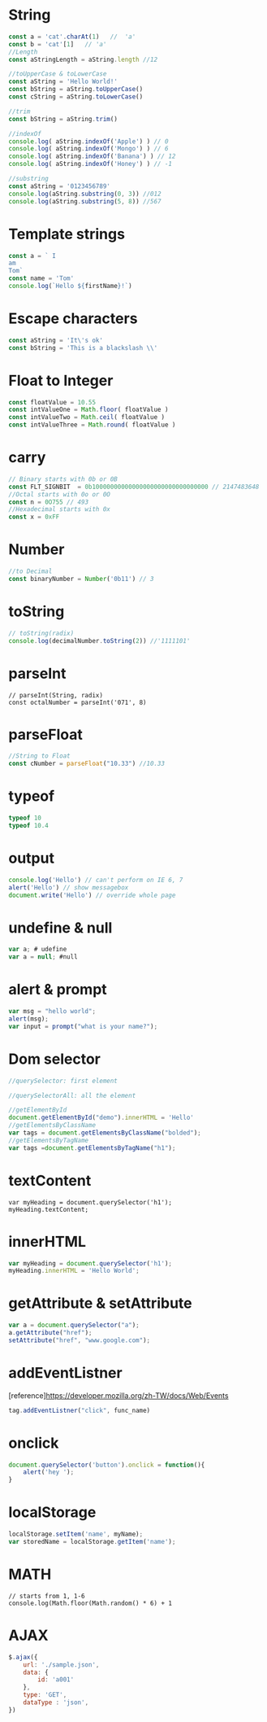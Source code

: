 # String 
```javascript
const a = 'cat'.charAt(1)   //  'a'
const b = 'cat'[1]   // 'a'
//Length
const aStringLength = aString.length //12

//toUpperCase & toLowerCase
const aString = 'Hello World!'
const bString = aString.toUpperCase()
const cString = aString.toLowerCase()

//trim
const bString = aString.trim()

//indexOf
console.log( aString.indexOf('Apple') ) // 0
console.log( aString.indexOf('Mongo') ) // 6
console.log( aString.indexOf('Banana') ) // 12
console.log( aString.indexOf('Honey') ) // -1

//substring
const aString = '0123456789'
console.log(aString.substring(0, 3)) //012
console.log(aString.substring(5, 8)) //567
```
# Template strings
```javascript
const a = ` I 
am
Tom`
const name = 'Tom'
console.log(`Hello ${firstName}!`)
```
# Escape characters
```javascript
const aString = 'It\'s ok'
const bString = 'This is a blackslash \\'
```
# Float to Integer
```javascript
const floatValue = 10.55
const intValueOne = Math.floor( floatValue ) 
const intValueTwo = Math.ceil( floatValue )
const intValueThree = Math.round( floatValue )
```
# carry
```javascript
// Binary starts with 0b or 0B
const FLT_SIGNBIT  = 0b10000000000000000000000000000000 // 2147483648
//Octal starts with 0o or 0O
const n = 0O755 // 493
//Hexadecimal starts with 0x
const x = 0xFF
```
# Number
```javascript
//to Decimal
const binaryNumber = Number('0b11') // 3
```
# toString
```javascript
// toString(radix)
console.log(decimalNumber.toString(2)) //'1111101'
```
# parseInt
```javscript
// parseInt(String, radix)
const octalNumber = parseInt('071', 8)
```
# parseFloat
```javascript
//String to Float
const cNumber = parseFloat("10.33") //10.33
```
# typeof
```javascript
typeof 10
typeof 10.4
```
# output
```javascript
console.log('Hello') // can't perform on IE 6, 7
alert('Hello') // show messagebox
document.write('Hello') // override whole page 
```
# undefine & null
```javascript
var a; # udefine
var a = null; #null
```
# alert & prompt
```javascript
var msg = "hello world";
alert(msg);
var input = prompt("what is your name?");
```
# Dom selector
```javascript
//querySelector: first element

//querySelectorAll: all the element

//getElementById
document.getElementById("demo").innerHTML = 'Hello'
//getElementsByClassName
var tags = document.getElementsByClassName("bolded");
//getElementsByTagName
var tags =document.getElementsByTagName("h1"); 
```
# textContent
```javascirpt
var myHeading = document.querySelector('h1');
myHeading.textContent;
```
# innerHTML
```javascript
var myHeading = document.querySelector('h1');
myHeading.innerHTML = 'Hello World';
```
# getAttribute & setAttribute
```javascript
var a = document.querySelector("a");
a.getAttribute("href");
setAttribute("href", "www.google.com");
```
# addEventListner
[reference]https://developer.mozilla.org/zh-TW/docs/Web/Events

```javascript
tag.addEventListner("click", func_name)
```
# onclick
```javascript
document.querySelector('button').onclick = function(){
	alert('hey ');
}
```
# localStorage 
```javascript
localStorage.setItem('name', myName);
var storedName = localStorage.getItem('name');
```
# MATH
```javscript
// starts from 1, 1-6
console.log(Math.floor(Math.random() * 6) + 1
```
# AJAX
```javascript
$.ajax({
    url: './sample.json',
    data: {
        id: 'a001'
    },
    type: 'GET',
    dataType : 'json',
})
```
